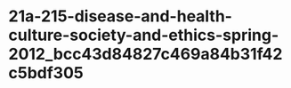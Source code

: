 # 21a-215-disease-and-health-culture-society-and-ethics-spring-2012_bcc43d84827c469a84b31f42c5bdf305
